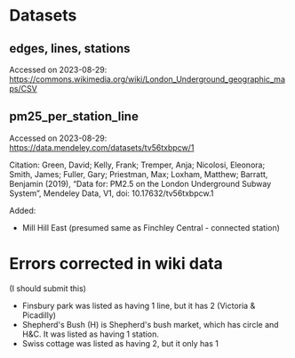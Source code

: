 # Datasets

## edges, lines, stations

Accessed on 2023-08-29: https://commons.wikimedia.org/wiki/London_Underground_geographic_maps/CSV

## pm25_per_station_line

Accessed on 2023-08-29: https://data.mendeley.com/datasets/tv56txbpcw/1

Citation: Green, David; Kelly, Frank; Tremper, Anja; Nicolosi, Eleonora; Smith, James; Fuller, Gary; Priestman, Max; Loxham, Matthew; Barratt, Benjamin (2019), “Data for: PM2.5 on the London Underground Subway System”, Mendeley Data, V1, doi: 10.17632/tv56txbpcw.1

Added:
- Mill Hill East (presumed same as Finchley Central - connected station)

# Errors corrected in wiki data

(I should submit this)

* Finsbury park was listed as having 1 line, but it has 2 (Victoria & Picadilly)
* Shepherd's Bush (H) is Shepherd's bush market, which has circle and H&C. It was listed as having 1 station.
* Swiss cottage was listed as having 2, but it only has 1